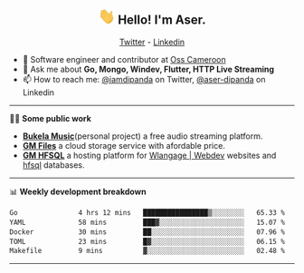 <h2 align="center"> <img src="https://github.com/gabriel-TheCode/gabriel-TheCode/blob/master/gifs/Hi.gif" width="30px"> Hello! I'm Aser.</h2>
<p align="center">
  <a href="https://twitter.com/iamdipanda">Twitter</a> - 
  <a href="https://www.linkedin.com/in/aser-dipanda/">Linkedin</a>
</p>


- 🔭 Software engineer and contributor at [Oss Cameroon](https://github.com/osscameroon)
- 💬 Ask me about **Go, Mongo, Windev, Flutter, HTTP Live Streaming**
- 📫 How to reach me: [@iamdipanda](https://twitter.com/iamdipanda) on Twitter, [@aser-dipanda](https://www.linkedin.com/in/aser-dipanda/) on Linkedin

-------

👨‍💻 **Some public work**

- **[Bukela Music](https://music.bukela.co)**(personal project) a free audio streaming platform. 
- **[GM Files](https://gamesmania.io)** a cloud storage service with afordable price.
- **[GM HFSQL](https://gamesmania.io)** a hosting platform for [Wlangage | Webdev](https://pcsoft.fr/webdev/index.html) websites and [hfsql](https://pcsoft.fr/accueilpub/hfsql.htm) databases.
-------

📊 **Weekly development breakdown**

<!--START_SECTION:waka-->

```txt
Go               4 hrs 12 mins   ████████████████▒░░░░░░░░   65.33 %
YAML             58 mins         ███▓░░░░░░░░░░░░░░░░░░░░░   15.07 %
Docker           30 mins         ██░░░░░░░░░░░░░░░░░░░░░░░   07.96 %
TOML             23 mins         █▓░░░░░░░░░░░░░░░░░░░░░░░   06.15 %
Makefile         9 mins          ▓░░░░░░░░░░░░░░░░░░░░░░░░   02.48 %
```

<!--END_SECTION:waka-->

-------
